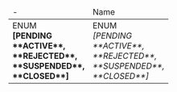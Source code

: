 <table>
	<thead>
		<tr>
			<td>
				-
			</td>
			<td>
				Name
			</td>
		</tr>
	</thead>
	<tbody>
		<tr>
			<td>
				ENUM <br/><b>[PENDING<br/>**ACTIVE**,<br/>**REJECTED**,<br/>**SUSPENDED**,<br/>**CLOSED**]</b>
			</td>
			<td>
				ENUM <br/><i>[PENDING<br/>**ACTIVE**,<br/>**REJECTED**,<br/>**SUSPENDED**,<br/>**CLOSED**]</i>
			</td>
		</tr>
	</tbody>
</table>